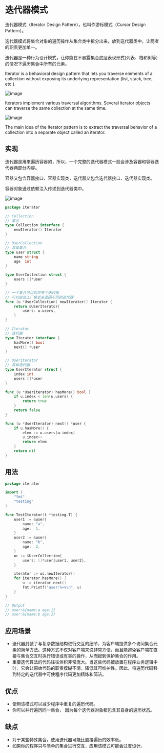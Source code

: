 # 迭代器模式

迭代器模式（Iterator Design Pattern），也叫作游标模式（Cursor Design Pattern）。

迭代器模式将集合对象的遍历操作从集合类中拆分出来，放到迭代器类中，让两者的职责更加单一。

迭代器是一种行为设计模式，让你能在不暴露集合底层表现形式(列表、栈和树等)的情况下遍历集合中所有的元素。

Iterator is a behavioral design pattern that lets you traverse elements of a collection without exposing its underlying
representation (list, stack, tree, etc.).

![image](https://user-images.githubusercontent.com/65383410/165703393-790d4716-2153-4228-bda2-d8b72d65923d.png)

Iterators implement various traversal algorithms. Several iterator objects can traverse the same collection at the same
time.

![image](https://user-images.githubusercontent.com/65383410/165705777-3df019fa-32e1-4e62-823c-1c3941d7742c.png)

The main idea of the Iterator pattern is to extract the traversal behavior of a collection into a separate object called
an iterator.

## 实现

迭代器是用来遍历容器的，所以，一个完整的迭代器模式一般会涉及容器和容器迭代器两部分内容。

容器又包含容器接口、容器实现类，迭代器又包含迭代器接口、迭代器实现类。

容器对象通过依赖注入传递到迭代器类中。

![image](https://user-images.githubusercontent.com/65383410/165725528-11889e0b-6103-42c4-adc8-21a6392efa56.png)



```go
package iterator

// Collection
// 集合
type Collection interface {
	newIterator() Iterator
}

// UserCollection
// 具体集合
type user struct {
	name string
	age  int
}

type UserCollection struct {
	users []*user
}

// 一个集合可以对应多个迭代器
// 可以结合工厂模式来返回不同的迭代器
func (u *UserCollection) newIterator() Iterator {
	return &UserIterator{
		users: u.users,
	}
}

// Iterator
// 迭代器
type Iterator interface {
	hasMore() bool
	next() *user
}

// UserIterator
// 具体迭代器
type UserIterator struct {
	index int
	users []*user
}

func (u *UserIterator) hasMore() bool {
	if u.index < len(u.users) {
		return true
	}
	return false
}

func (u *UserIterator) next() *user {
	if u.hasMore() {
		elem := u.users[u.index]
		u.index++
		return elem
	}
	return nil
}

```

## 用法

```go
package iterator

import (
	"fmt"
	"testing"
)

func TestIterator(t *testing.T) {
	user1 := &user{
		name: "a",
		age:  1,
	}
	user2 := &user{
		name: "b",
		age:  2,
	}
	uc := &UserCollection{
		users: []*user{user1, user2},
	}

	iterator := uc.newIterator()
	for iterator.hasMore() {
		u := iterator.next()
		fmt.Printf("user:%+v\n", u)
	}
}

// Output
// user:&{name:a age:1}
// user:&{name:b age:2}
```

## 应用场景

- 迭代器封装了与复杂数据结构进行交互的细节，为客户端提供多个访问集合元素的简单方法。这种方式不仅对客户端来说非常方便，而且能避免客户端在直接与集合交互时执行错误或有害的操作，从而起到保护集合的作用。
- 重要迭代算法的代码往往体积非常庞大。当这些代码被放置在程序业务逻辑中时，它会让原始代码的职责模糊不清，降低其可维护性。因此，将遍历代码移到特定的迭代器中可使程序代码更加精炼和简洁。

## 优点

- 使用该模式可以减少程序中重复的遍历代码。
- 你可以并行遍历同一集合， 因为每个迭代器对象都包含其自身的遍历状态。

## 缺点

- 对于某些特殊集合，使用迭代器可能比直接遍历的效率低。
- 如果你的程序只与简单的集合进行交互，应用该模式可能会过度设计。
